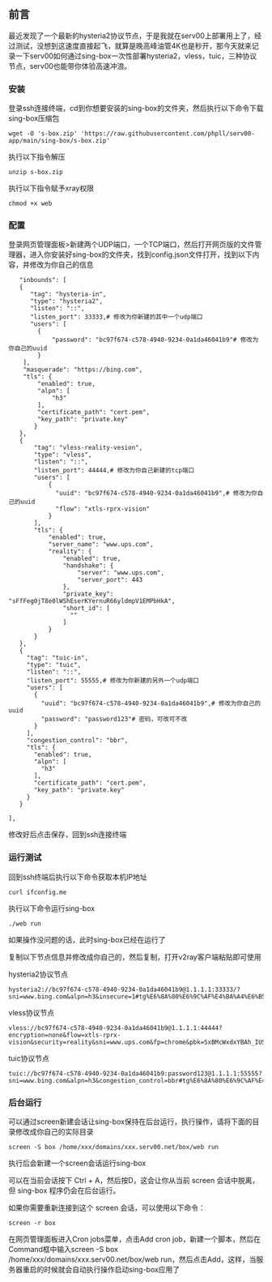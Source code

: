 ## 前言
最近发现了一个最新的hysteria2协议节点，于是我就在serv00上部署用上了，经过测试，没想到这速度直接起飞，就算是晚高峰油管4K也是秒开，那今天就来记录一下serv00如何通过sing-box一次性部署hysteria2，vless，tuic，三种协议节点，serv00也能带你体验高速冲浪。

### 安装
登录ssh连接终端，cd到你想要安装的sing-box的文件夹，然后执行以下命令下载sing-box压缩包
```
wget -O 's-box.zip' 'https://raw.githubusercontent.com/phpll/serv00-app/main/sing-box/s-box.zip'
```
执行以下指令解压
```
unzip s-box.zip
```
执行以下指令赋予xray权限
```
chmod +x web
```
### 配置
登录网页管理面板>新建两个UDP端口，一个TCP端口，然后打开网页版的文件管理器，进入你安装好sing-box的文件夹，找到config.json文件打开，找到以下内容，并修改为你自己的信息
```
   "inbounds": [
   {
      "tag": "hysteria-in",
      "type": "hysteria2",
      "listen": "::",
      "listen_port": 33333,# 修改为你新建的其中一个udp端口
      "users": [
        {
            "password": "bc97f674-c578-4940-9234-0a1da46041b9"# 修改为你自己的uuid
        }
    ],
    "masquerade": "https://bing.com",
    "tls": {
        "enabled": true,
        "alpn": [
            "h3"
        ],
        "certificate_path": "cert.pem",
        "key_path": "private.key"
       }
   },
   {
       "tag": "vless-reality-vesion",
       "type": "vless",
       "listen": "::",
       "listen_port": 44444,# 修改为你自己新建的tcp端口
       "users": [
           {
             "uuid": "bc97f674-c578-4940-9234-0a1da46041b9",# 修改为你自己的uuid
             "flow": "xtls-rprx-vision"
           }
       ],
       "tls": {
           "enabled": true,
           "server_name": "www.ups.com",
           "reality": {
               "enabled": true,
               "handshake": {
                   "server": "www.ups.com",
                   "server_port": 443
               },
               "private_key": "sFfFeg0jT8e0lWShEserKYernuR66yldmpV1EMPbHkA",
               "short_id": [
                 ""
               ]
           }
       }
   },
   {
     "tag": "tuic-in",
     "type": "tuic",
     "listen": "::",
     "listen_port": 55555,# 修改为你新建的另外一个udp端口
     "users": [
       {
         "uuid": "bc97f674-c578-4940-9234-0a1da46041b9",# 修改为你自己的uuid
         "password": "password123"# 密码，可改可不改
       }
     ],
     "congestion_control": "bbr",
     "tls": {
       "enabled": true,
       "alpn": [
         "h3"
       ],
       "certificate_path": "cert.pem",
       "key_path": "private.key"
     }
   }

],
```


修改好后点击保存，回到ssh连接终端

### 运行测试
回到ssh终端后执行以下命令获取本机IP地址
```
curl ifconfig.me 
```
执行以下命令运行sing-box
```
./web run
```
如果操作没问题的话，此时sing-box已经在运行了

复制以下节点信息并修改成你自己的，然后复制，打开v2ray客户端粘贴即可使用

hysteria2协议节点
```
hysteria2://bc97f674-c578-4940-9234-0a1da46041b9@1.1.1.1:33333/?sni=www.bing.com&alpn=h3&insecure=1#tg%E6%8A%80%E6%9C%AF%E4%BA%A4%E6%B5%81%E7%BE%A4%EF%BC%9Ahttps%3A%2F%2Ft.me%2Fzzzjsjl
```
vless协议节点
```
vless://bc97f674-c578-4940-9234-0a1da46041b9@1.1.1.1:44444?encryption=none&flow=xtls-rprx-vision&security=reality&sni=www.ups.com&fp=chrome&pbk=SxBMcWxdxYBAh_IUSsiCDk6UHIf1NA1O8hUZ2hbRTFE&type=tcp&headerType=none#tg%E6%8A%80%E6%9C%AF%E4%BA%A4%E6%B5%81%E7%BE%A4%EF%BC%9Ahttps%3A%2F%2Ft.me%2Fzzzjsjl
```
tuic协议节点
```
tuic://bc97f674-c578-4940-9234-0a1da46041b9:password123@1.1.1.1:55555?sni=www.bing.com&alpn=h3&congestion_control=bbr#tg%E6%8A%80%E6%9C%AF%E4%BA%A4%E6%B5%81%E7%BE%A4%EF%BC%9Ahttps%3A%2F%2Ft.me%2Fzzzjsjl
```
### 后台运行
可以通过screen新建会话让sing-box保持在后台运行，执行操作，请将下面的目录修改成你自己的实际目录
```
screen -S box /home/xxx/domains/xxx.serv00.net/box/web run
```
执行后会新建一个screen会话运行sing-box

可以在当前会话按下 Ctrl + A，然后按D，这会让你从当前 screen 会话中脱离，但 sing-box 程序仍会在后台运行。

如果你需要重新连接到这个 screen 会话，可以使用以下命令：
```
screen -r box
```
在网页管理面板进入Cron jobs菜单，点击Add cron job，新建一个脚本，然后在Command框中输入screen -S box /home/xxx/domains/xxx.serv00.net/box/web run，然后点击Add，这样，当服务器重启的时候就会自动执行操作启动sing-box应用了
